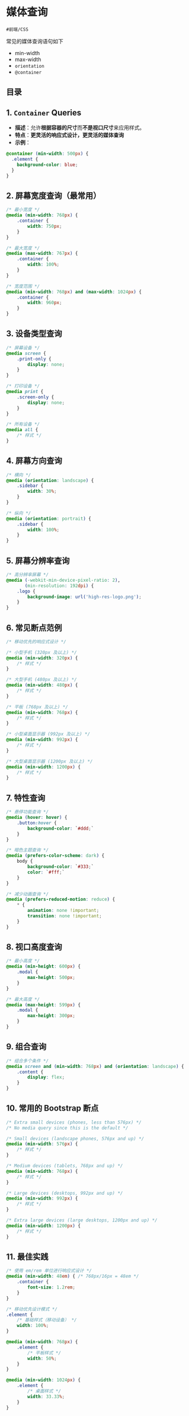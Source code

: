 
# 媒体查询

`#前端/CSS`  

常见的媒体查询语句如下

- min-width
- max-width
- `orientation`
- `@container`


## 目录
<!-- toc -->
 ## 1. `Container` Queries  

- **描述**：允许**根据容器的尺寸**而**不是视口尺寸**来应用样式。
- **特点**：**更灵活的响应式设计，更灵活的媒体查询**
- **示例**：

```css
@container (min-width: 500px) {
  .element {
    background-color: blue;
  }
}
```

## 2. **屏幕宽度查询（最常用）**

```css
/* 最小宽度 */
@media (min-width: 768px) {
    .container {
        width: 750px;
    }
}

/* 最大宽度 */
@media (max-width: 767px) {
    .container {
        width: 100%;
    }
}

/* 宽度范围 */
@media (min-width: 768px) and (max-width: 1024px) {
    .container {
        width: 960px;
    }
}
```

## 3. **设备类型查询**

```css hl:8
/* 屏幕设备 */
@media screen {
    .print-only {
        display: none;
    }
}

/* 打印设备 */
@media print {
    .screen-only {
        display: none;
    }
}

/* 所有设备 */
@media all {
    /* 样式 */
}
```

## 4. **屏幕方向查询**

```css
/* 横向 */
@media (orientation: landscape) {
    .sidebar {
        width: 30%;
    }
}

/* 纵向 */
@media (orientation: portrait) {
    .sidebar {
        width: 100%;
    }
}
```

## 5. **屏幕分辨率查询**

```css
/* 高分辨率屏幕 */
@media (-webkit-min-device-pixel-ratio: 2),
       (min-resolution: 192dpi) {
    .logo {
        background-image: url('high-res-logo.png');
    }
}
```

## 6. **常见断点范例**

```css
/* 移动优先的响应式设计 */

/* 小型手机 (320px 及以上) */
@media (min-width: 320px) {
    /* 样式 */
}

/* 大型手机 (480px 及以上) */
@media (min-width: 480px) {
    /* 样式 */
}

/* 平板 (768px 及以上) */
@media (min-width: 768px) {
    /* 样式 */
}

/* 小型桌面显示器 (992px 及以上) */
@media (min-width: 992px) {
    /* 样式 */
}

/* 大型桌面显示器 (1200px 及以上) */
@media (min-width: 1200px) {
    /* 样式 */
}
```

## 7. **特性查询**

```css hl:1,8,16
/* 悬停功能查询 */
@media (hover: hover) {
    .button:hover {
        background-color: `#ddd;`
    }
}

/* 暗色主题查询 */
@media (prefers-color-scheme: dark) {
    body {
        background-color: `#333;`
        color: `#fff;`
    }
}

/* 减少动画查询 */
@media (prefers-reduced-motion: reduce) {
    * {
        animation: none !important;
        transition: none !important;
    }
}
```

## 8. **视口高度查询**

```css
/* 最小高度 */
@media (min-height: 600px) {
    .modal {
        max-height: 500px;
    }
}

/* 最大高度 */
@media (max-height: 599px) {
    .modal {
        max-height: 300px;
    }
}
```

## 9. **组合查询**

```css
/* 组合多个条件 */
@media screen and (min-width: 768px) and (orientation: landscape) {
    .content {
        display: flex;
    }
}
```

## 10. **常用的 Bootstrap 断点**

```css
/* Extra small devices (phones, less than 576px) */
/* No media query since this is the default */

/* Small devices (landscape phones, 576px and up) */
@media (min-width: 576px) {
    /* 样式 */
}

/* Medium devices (tablets, 768px and up) */
@media (min-width: 768px) {
    /* 样式 */
}

/* Large devices (desktops, 992px and up) */
@media (min-width: 992px) {
    /* 样式 */
}

/* Extra large devices (large desktops, 1200px and up) */
@media (min-width: 1200px) {
    /* 样式 */
}
```

## 11. **最佳实践**

```css hl:1
/* 使用 em/rem 单位进行响应式设计 */
@media (min-width: 48em) { /* 768px/16px = 48em */
    .container {
        font-size: 1.2rem;
    }
}

/* 移动优先设计模式 */
.element {
    /* 基础样式（移动设备） */
    width: 100%;
}

@media (min-width: 768px) {
    .element {
        /* 平板样式 */
        width: 50%;
    }
}

@media (min-width: 1024px) {
    .element {
        /* 桌面样式 */
        width: 33.33%;
    }
}
```

